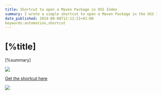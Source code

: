 ```yaml
---
title: Shortcut to open a Maven Package in OSS Index
summary: I wrote a simple shortcut to open a Maven Package in the OSS Index. It prompts you to enter a group ID and artifact ID and opens the browser with the URL.
date_published: 2024-08-08T12:12:21+01:00
keywords:automation,shortcut
---
```


# [%title]

[%summary]

![](https://images.sergiodelamo.com/shortcut-maven-package-in-oss-index.gif)

[Get the shortcut here](https://www.icloud.com/shortcuts/e83362d08d6848c095f140c23cd068a3)

![](https://images.sergiodelamo.com/shortcut-maven-package-in-oss-index.png)

